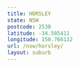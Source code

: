 ```yaml
---
title: HORSLEY
state: NSW
postcode: 2530
latitude: -34.505411
longitude: 150.766132
url: /nsw/horsley/
layout: suburb
---
```

